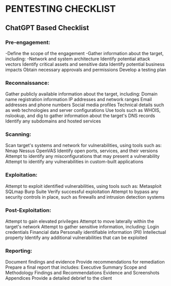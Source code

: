 # PENTESTING CHECKLIST

## ChatGPT Based Checklist

### Pre-engagement:

-Define the scope of the engagement
-Gather information about the target, including:
  -Network and system architecture
Identify potential attack vectors
Identify critical assets and sensitive data
Identify potential business impacts
Obtain necessary approvals and permissions
Develop a testing plan

### Reconnaissance:

Gather publicly available information about the target, including:
Domain name registration information
IP addresses and network ranges
Email addresses and phone numbers
Social media profiles
Technical details such as web technologies and server configurations
Use tools such as WHOIS, nslookup, and dig to gather information about the target's DNS records
Identify any subdomains and hosted services

### Scanning:

Scan target's systems and network for vulnerabilities, using tools such as:
Nmap
Nessus
OpenVAS
Identify open ports, services, and their versions
Attempt to identify any misconfigurations that may present a vulnerability
Attempt to identify any vulnerabilities in custom-built applications

### Exploitation:

Attempt to exploit identified vulnerabilities, using tools such as:
Metasploit
SQLmap
Burp Suite
Verify successful exploitation
Attempt to bypass any security controls in place, such as firewalls and intrusion detection systems

### Post-Exploitation:

Attempt to gain elevated privileges
Attempt to move laterally within the target's network
Attempt to gather sensitive information, including:
Login credentials
Financial data
Personally identifiable information (PII)
Intellectual property
Identify any additional vulnerabilities that can be exploited

### Reporting:

Document findings and evidence
Provide recommendations for remediation
Prepare a final report that includes:
Executive Summary
Scope and Methodology
Findings and Recommendations
Evidence and Screenshots
Appendices
Provide a detailed debrief to the client
